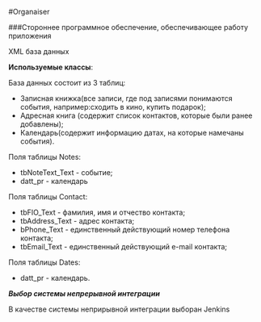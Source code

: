 #Organaiser





###Стороннее программное обеспечение, обеспечивающее работу приложения

XML база данных


**Используемые классы**: 

База данных состоит из 3 таблиц:
* Записная книжка(все записи, где под записями понимаются события, например:сходить в кино, купить подарок);
* Адресная книга (содержит список контактов, которые были ранее добавлены);
* Календарь(содержит информацию датах, на которые намечаны события).



Поля таблицы Notes:
* tbNoteText_Text -  событие;
*  datt_pr - календарь


Поля таблицы Contact:
* tbFIO_Text - фамилия, имя и отчество контакта;
* tbAddress_Text - адрес контакта;
* bPhone_Text -  единственный действующий номер телефона контакта;
* tbEmail_Text -  единственный действующий e-mail контакта;


Поля таблицы Dates:
* datt_pr - календарь.

***Выбор системы непрерывной интеграции***

В качестве системы неприрывной интеграции выборан Jenkins




	

	

	

	


	


	


	
